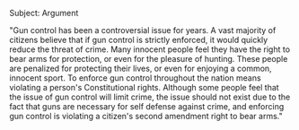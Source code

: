 Subject: Argument

"Gun control has been a controversial issue for years. A vast majority of citizens believe that if gun control is strictly enforced, it would quickly reduce the threat of crime. Many innocent people feel they have the right to bear arms for protection, or even for the pleasure of hunting. These people are penalized for protecting their lives, or even for enjoying a common, innocent sport. To enforce gun control throughout the nation means violating a person's Constitutional rights. Although some people feel that the issue of gun control will limit crime, the issue should not exist due to the fact that guns are necessary for self defense against crime, and enforcing gun control is violating a citizen's second amendment right to bear arms."
